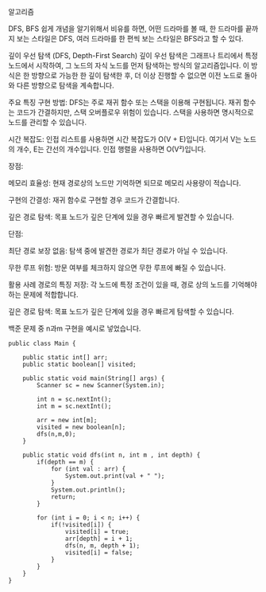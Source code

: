 알고리즘

DFS, BFS
쉽게 개념을 알기위해서 비유를 하면,
어떤 드라마를 볼 때, 한 드라마를 끝까지 보는 스타일은 DFS,
여러 드라마를 한 편씩 보는 스타일은 BFS라고 할 수 있다.

깊이 우선 탐색 (DFS, Depth-First Search)
깊이 우선 탐색은 그래프나 트리에서 특정 노드에서 시작하여, 그 노드의 자식 노드를 먼저 탐색하는 방식의 알고리즘입니다. 이 방식은 한 방향으로 가능한 한 깊이 탐색한 후, 더 이상 진행할 수 없으면 이전 노드로 돌아와 다른 방향으로 탐색을 계속합니다.

주요 특징
구현 방법: DFS는 주로 재귀 함수 또는 스택을 이용해 구현됩니다. 재귀 함수는 코드가 간결하지만, 스택 오버플로우 위험이 있습니다. 스택을 사용하면 명시적으로 노드를 관리할 수 있습니다.

시간 복잡도: 인접 리스트를 사용하면 시간 복잡도가 O(V + E)입니다. 여기서 V는 노드의 개수, E는 간선의 개수입니다. 인접 행렬을 사용하면 O(V²)입니다.

장점:

메모리 효율성: 현재 경로상의 노드만 기억하면 되므로 메모리 사용량이 적습니다.

구현의 간결성: 재귀 함수로 구현할 경우 코드가 간결합니다.

깊은 경로 탐색: 목표 노드가 깊은 단계에 있을 경우 빠르게 발견할 수 있습니다.

단점:

최단 경로 보장 없음: 탐색 중에 발견한 경로가 최단 경로가 아닐 수 있습니다.

무한 루프 위험: 방문 여부를 체크하지 않으면 무한 루프에 빠질 수 있습니다.

활용 사례
경로의 특징 저장: 각 노드에 특정 조건이 있을 때, 경로 상의 노드를 기억해야 하는 문제에 적합합니다.

깊은 경로 탐색: 목표 노드가 깊은 단계에 있을 경우 빠르게 탐색할 수 있습니다.

백준 문제 중 n과m 구현을 예시로 넣었습니다.
```aiignore
public class Main {

    public static int[] arr;
    public static boolean[] visited;

    public static void main(String[] args) {
        Scanner sc = new Scanner(System.in);

        int n = sc.nextInt();
        int m = sc.nextInt();

        arr = new int[m];
        visited = new boolean[n];
        dfs(n,m,0);
    }

    public static void dfs(int n, int m , int depth) {
        if(depth == m) {
            for (int val : arr) {
                System.out.print(val + " ");
            }
            System.out.println();
            return;
        }

        for (int i = 0; i < n; i++) {
            if(!visited[i]) {
                visited[i] = true;
                arr[depth] = i + 1;
                dfs(n, m, depth + 1);
                visited[i] = false;
            }
        }
    }
}

```